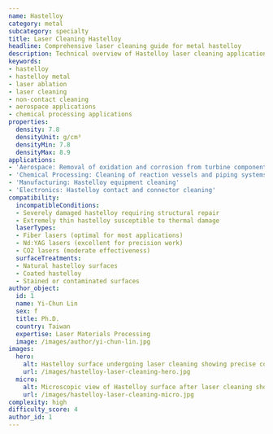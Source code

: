 ```yaml
---
name: Hastelloy
category: metal
subcategory: specialty
title: Laser Cleaning Hastelloy
headline: Comprehensive laser cleaning guide for metal hastelloy
description: Technical overview of Hastelloy laser cleaning applications and parameters
keywords:
- hastelloy
- hastelloy metal
- laser ablation
- laser cleaning
- non-contact cleaning
- aerospace applications
- chemical processing applications
properties:
  density: 7.8
  densityUnit: g/cm³
  densityMin: 7.8
  densityMax: 8.9
applications:
- 'Aerospace: Removal of oxidation and corrosion from turbine components'
- 'Chemical Processing: Cleaning of reaction vessels and piping systems'
- 'Manufacturing: Hastelloy equipment cleaning'
- 'Electronics: Hastelloy contact and connector cleaning'
compatibility:
  incompatibleConditions:
  - Severely damaged hastelloy requiring structural repair
  - Extremely thin hastelloy susceptible to thermal damage
  laserTypes:
  - Fiber lasers (optimal for most applications)
  - Nd:YAG lasers (excellent for precision work)
  - CO2 lasers (moderate effectiveness)
  surfaceTreatments:
  - Natural hastelloy surfaces
  - Coated hastelloy
  - Stained or contaminated surfaces
author_object:
  id: 1
  name: Yi-Chun Lin
  sex: f
  title: Ph.D.
  country: Taiwan
  expertise: Laser Materials Processing
  image: /images/author/yi-chun-lin.jpg
images:
  hero:
    alt: Hastelloy surface undergoing laser cleaning showing precise contamination removal
    url: /images/hastelloy-laser-cleaning-hero.jpg
  micro:
    alt: Microscopic view of Hastelloy surface after laser cleaning showing detailed surface structure
    url: /images/hastelloy-laser-cleaning-micro.jpg
complexity: high
difficulty_score: 4
author_id: 1
---
```

